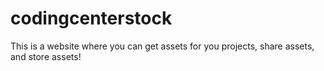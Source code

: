 # codingcenterstock
This is a website where you can get assets for you projects, share assets, and store assets! 
